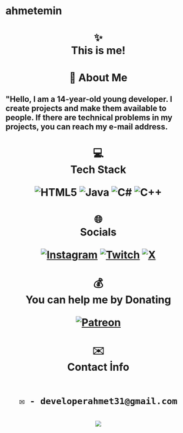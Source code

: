 # ahmetemin
<h1 align="center">✨ <br> This is me! <br></h1>
<h1 align="center">💫 About Me 
<h2 text-size="10px">
 "Hello, I am a 14-year-old young developer. I create projects and make them available to people. If there are technical problems in my projects, you can reach my e-mail address.  <br>
 
</h2>

</h1>


<h1 align="center">💻 <br>Tech Stack <br> 
  
![HTML5](https://img.shields.io/badge/html5-%23E34F26.svg?style=for-the-badge&logo=html5&logoColor=white)
![Java](https://img.shields.io/badge/java-%23ED8B00.svg?style=for-the-badge&logo=openjdk&logoColor=white) 
![C#](https://img.shields.io/badge/c%23-%23239120.svg?style=for-the-badge&logo=csharp&logoColor=white) 
![C++](https://img.shields.io/badge/c++-%2300599C.svg?style=for-the-badge&logo=c%2B%2B&logoColor=white)

</h1>

<h1 align="center">🌐 <br> Socials <br> 
    
[![Instagram](https://img.shields.io/badge/Instagram-%23E4405F.svg?logo=Instagram&logoColor=white)](https://instagram.com/) 
[![Twitch](https://img.shields.io/badge/Twitch-%239146FF.svg?logo=Twitch&logoColor=white)](https://twitch.tv/) 
[![X](https://img.shields.io/badge/X-black.svg?logo=X&logoColor=white)](https://x.com/) 
 
</h1>

<h1 align="center">💰 <br> You can help me by Donating <br>   
  
  [![Patreon](https://img.shields.io/badge/Patreon-F96854?style=for-the-badge&logo=patreon&logoColor=white)](https://patreon.com/nwte) 
  
</h1>
<h1 align="center">✉️ <br> Contact İnfo <br>   
  <br>
  
    ✉️ - developerahmet31@gmail.com

</h1>
   
<h1 align="center">

  [![](https://visitcount.itsvg.in/api?id=aahmeteminaydin&icon=0&color=0)](https://visitcount.itsvg.in)
  
</h1>

